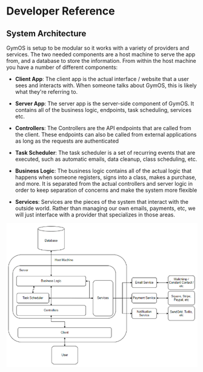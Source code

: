 # Developer Reference

## System Architecture

GymOS is setup to be modular so it works with a variety of providers and services. The two needed components are a host machine to serve the app from, and a database to store the information. From within the host machine you have a number of different components:

- **Client App**: The client app is the actual interface / website that a user sees and interacts with. When someone talks about GymOS, this is likely what they're referring to.

- **Server App**: The server app is the server-side component of GymOS. It contains all of the business logic, endpoints, task scheduling, services etc.

- **Controllers**: The Controllers are the API endpoints that are called from the client. These endpoints can also be called from external applications as long as the requests are authenticated

- **Task Scheduler**: The task scheduler is a set of recurring events that are executed, such as automatic emails, data cleanup, class scheduling, etc.

- **Business Logic**: The business logic contains all of the actual logic that happens when someone registers, signs into a class, makes a purchase, and more. It is separated from the actual controllers and server logic in order to keep separation of concerns and make the system more flexible

- **Services**: Services are the pieces of the system that interact with the outside world. Rather than managing our own emails, payments, etc, we will just interface with a provider that specializes in those areas.

![GymOS Architecture](img/Architecture.PNG)